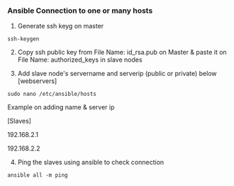 <h3> Ansible Connection to one or many hosts </h3>

1. Generate ssh keyg on master

``` ssh-keygen ```

2. Copy ssh public key from File Name: id_rsa.pub on Master & paste it on File Name: authorized_keys in slave nodes

3. Add slave node's servername and serverip (public or private) below [webservers]

``` sudo nano /etc/ansible/hosts ```

Example on adding name & server ip

[Slaves]

192.168.2.1

192.168.2.2

4. Ping the slaves using ansible to check connection

``` ansible all -m ping ```
